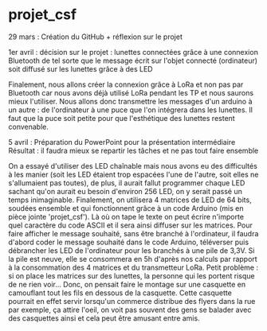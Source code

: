 # projet_csf

29 mars : Création du GitHub + réflexion sur le projet 

1er avril : décision sur le projet :
lunettes connectées grâce à une connexion Bluetooth de tel sorte que le message écrit sur l'objet connecté (ordinateur) soit diffusé sur les lunettes grâce à des LED

Finalement, nous allons créer la connexion grâce à LoRa et non pas par Bluetooth car nous avons déjà utilisé LoRa pendant les TP et nous saurons mieux l'utiliser. Nous allons donc transmettre les messages d'un arduino à un autre : de l'ordinateur à une puce que l'on intégrera dans les lunettes. Il faut que la puce soit petite pour que l'esthétique des lunettes restent convenable. 

5 avril : Préparation du PowerPoint pour la présentation intermédiaire
Résultat : il faudra mieux se repartir les tâches et ne pas tout faire ensemble

On a essayé d'utiliser des LED chaînable mais nous avons eu des difficultés à les manier (soit les LED étaient trop espacées l'une de l'autre, soit elles ne s'allumaient pas toutes), de plus, il aurait fallut programmer chaque LED sachant qu'on aurait eu besoin d'environ 256 LED, on y serait passé un temps inimaginable.
Finalement, on utilisera 4 matrices de LED de 64 bits, soudées ensemble et qui fonctionnent grâce à un code Arduino (mis en pièce jointe 'projet_csf').
Là où on tape le texte on peut écrire n'importe quel caractère du code ASCII et il sera ainsi diffuser sur les matrices. Pour faire afficher le message souhaité, sans être branché à l'ordinateur, il faudra d'abord coder le message souhaité dans le code Arduino, téléverser puis débrancher les LED de l'ordinateur pour les branchés à une pile de 3,3V. Si la pile est neuve, elle se consommera en 5h d'après nos calculs par rapport à la consommation des 4 matrices et du transmetteur LoRa. Petit problème : si on place les matrices sur des lunettes, la personne qui les portent risque de ne rien voir... Donc, on pensait faire le montage sur une casquette en camouflant tout les fils en dessous de la casquette. Cette casquette pourrait en effet servir lorsqu'un commerce distribue des flyers dans la rue par exemple, ça attire l'oeil, on voit pas souvent des gens se balader avec des casquettes ainsi et cela peut être amusant entre amis.
